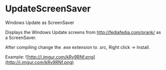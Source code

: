 # UpdateScreenSaver
Windows Update as ScreenSaver

Displays the Windows Update screens from http://fediafedia.com/prank/ as a ScreenSaver.

After compiling change the .exe extension to .src, Right click -> Install.

Example:
![http://i.imgur.com/kRy9RNf.png](http://i.imgur.com/kRy9RNf.png)
